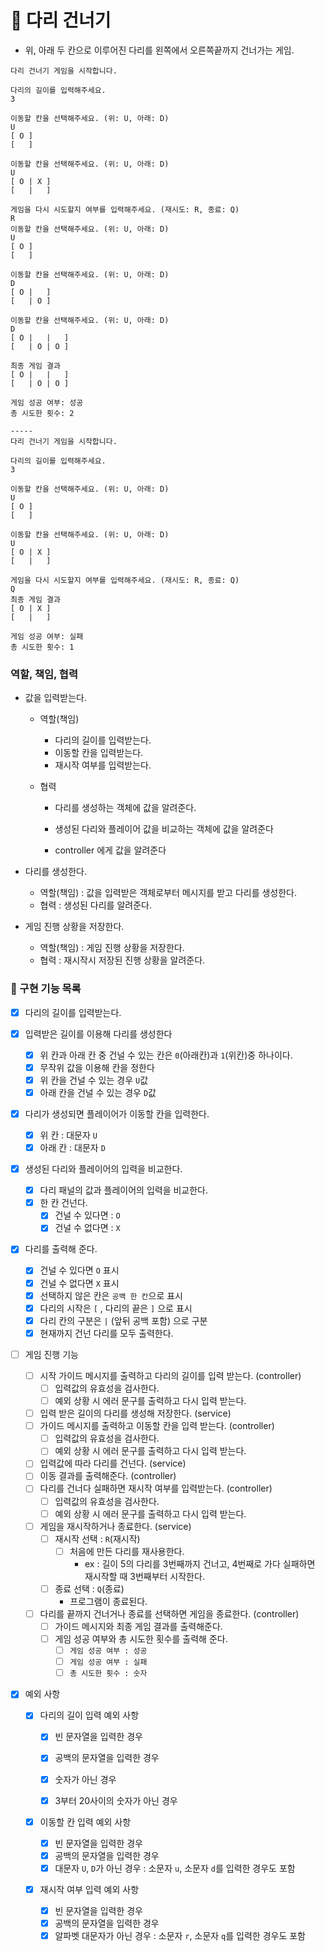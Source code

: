 # :bridge_at_night: 다리 건너기

- 위, 아래 두 칸으로 이루어진 다리를 왼쪽에서 오른쪽끝까지 건너가는 게임.

```
다리 건너기 게임을 시작합니다.

다리의 길이를 입력해주세요.
3

이동할 칸을 선택해주세요. (위: U, 아래: D)
U
[ O ]
[   ]

이동할 칸을 선택해주세요. (위: U, 아래: D)
U
[ O | X ]
[   |   ]

게임을 다시 시도할지 여부를 입력해주세요. (재시도: R, 종료: Q)
R
이동할 칸을 선택해주세요. (위: U, 아래: D)
U
[ O ]
[   ]

이동할 칸을 선택해주세요. (위: U, 아래: D)
D
[ O |   ]
[   | O ]

이동할 칸을 선택해주세요. (위: U, 아래: D)
D
[ O |   |   ]
[   | O | O ]

최종 게임 결과
[ O |   |   ]
[   | O | O ]

게임 성공 여부: 성공
총 시도한 횟수: 2

-----
다리 건너기 게임을 시작합니다.

다리의 길이를 입력해주세요.
3

이동할 칸을 선택해주세요. (위: U, 아래: D)
U
[ O ]
[   ]

이동할 칸을 선택해주세요. (위: U, 아래: D)
U
[ O | X ]
[   |   ]

게임을 다시 시도할지 여부를 입력해주세요. (재시도: R, 종료: Q)
Q
최종 게임 결과
[ O | X ]
[   |   ]

게임 성공 여부: 실패
총 시도한 횟수: 1
```

### 역할, 책임, 협력

- 값을 입력받는다.

  - 역할(책임)

    - 다리의 길이를 입력받는다.
    - 이동할 칸을 입력받는다.
    - 재시작 여부를 입력받는다.

  - 협력

    - 다리를 생성하는 객체에 값을 알려준다.

    - 생성된 다리와 플레이어 값을 비교하는 객체에 값을 알려준다
    
    - controller 에게 값을 알려준다

- 다리를 생성한다.

  - 역할(책임) : 값을 입력받은 객체로부터 메시지를 받고 다리를 생성한다.
  - 협력 : 생성된 다리를 알려준다.

- 게임 진행 상황을 저장한다.

  - 역할(책임) : 게임 진행 상황을 저장한다.
  - 협력 : 재시작시 저장된 진행 상황을 알려준다.

### 🔨 구현 기능 목록

- [x] 다리의 길이를 입력받는다.
- [x] 입력받은 길이를 이용해 다리를 생성한다
  - [x] 위 칸과 아래 칸 중 건널 수 있는 칸은 `0`(아래칸)과 `1`(위칸)중 하나이다.
  - [x] 무작위 값을 이용해 칸을 정한다
  - [x] 위 칸을 건널 수 있는 경우 `U`값
  - [x] 아래 칸을 건널 수 있는 경우 `D`값
- [x] 다리가 생성되면 플레이어가 이동할 칸을 입력한다.
  - [x] 위 칸 : 대문자 `U`
  - [x] 아래 칸 : 대문자 `D`
- [x] 생성된 다리와 플레이어의 입력을 비교한다.
  - [x] 다리 패널의 값과 플레이어의 입력을 비교한다.
  - [x] 한 칸 건넌다.
    - [x] 건널 수 있다면 : `O`
    - [x] 건널 수 없다면 : `X`
- [x] 다리를 출력해 준다.
  - [x] 건널 수 있다면 `O` 표시
  - [x] 건널 수 없다면 `X` 표시
  - [x] 선택하지 않은 칸은 `공백 한 칸`으로 표시
  - [x] 다리의 시작은 `[` , 다리의 끝은 `]` 으로 표시
  - [x] 다리 칸의 구분은 ` | ` (앞뒤 공백 포함) 으로 구분
  - [x] 현재까지 건넌 다리를 모두 출력한다.

- [ ] 게임 진행 기능

  - [ ] 시작 가이드 메시지를 출력하고 다리의 길이를 입력 받는다. (controller)
    - [ ] 입력값의 유효성을 검사한다.
    - [ ] 예외 상황 시 에러 문구를 출력하고 다시 입력 받는다.
  - [ ] 입력 받은 길이의 다리를 생성해 저장한다. (service)
  - [ ] 가이드 메시지를 출력하고 이동할 칸을 입력 받는다. (controller)
    - [ ] 입력값의 유효성을 검사한다.
    - [ ] 예외 상황 시 에러 문구를 출력하고 다시 입력 받는다.
  - [ ] 입력값에 따라 다리를 건넌다. (service)
  - [ ] 이동 결과를 출력해준다. (controller)
  - [ ] 다리를 건너다 실패하면 재시작 여부를 입력받는다. (controller)
    - [ ] 입력값의 유효성을 검사한다.
    - [ ] 예외 상황 시 에러 문구를 출력하고 다시 입력 받는다.
  - [ ] 게임을 재시작하거나 종료한다. (service)
    - [ ] 재시작 선택 : `R`(재시작)
      - [ ] 처음에 만든 다리를 재사용한다.
        - ex : 길이 5의 다리를 3번째까지 건너고, 4번째로 가다 실패하면 재시작할 때 3번째부터 시작한다.
    - [ ] 종료 선택 : `Q`(종료)
      - 프로그램이 종료된다.

  - [ ] 다리를 끝까지 건너거나 종료를 선택하면 게임을 종료한다. (controller)
    - [ ] 가이드 메시지와 최종 게임 결과를 출력해준다.
    - [ ] 게임 성공 여부와 총 시도한 횟수를 출력해 준다.
      - [ ] `게임 성공 여부 : 성공` 
      - [ ] `게임 성공 여부 : 실패`
      - [ ] `총 시도한 횟수 : 숫자`

- [x] 예외 사항
  - [x] 다리의 길이 입력 예외 사항

    - [x] 빈 문자열을 입력한 경우

    - [x] 공백의 문자열을 입력한 경우

    - [x] 숫자가 아닌 경우

    - [x] 3부터 20사이의 숫자가 아닌 경우
  - [x] 이동할 칸 입력 예외 사항
    - [x] 빈 문자열을 입력한 경우
    - [x] 공백의 문자열을 입력한 경우
    - [x] 대문자 `U`, `D`가 아닌 경우 : 소문자 `u`, 소문자 `d`를 입력한 경우도 포함
  - [x] 재시작 여부 입력 예외 사항
    - [x] 빈 문자열을 입력한 경우
    - [x] 공백의 문자열을 입력한 경우
    - [x] 알파벳 대문자가 아닌 경우 : 소문자 `r`, 소문자 `q`를 입력한 경우도 포함